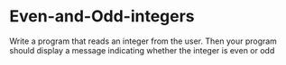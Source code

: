 # Even-and-Odd-integers

Write a program that reads an integer from the user. Then your program should
display a message indicating whether the integer is even or odd
